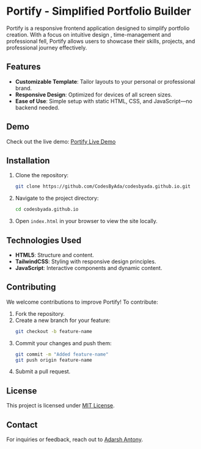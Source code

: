 # Portify - Simplified Portfolio Builder

Portify is a responsive frontend application designed to simplify portfolio creation. With a focus on intuitive design , time-management and professional fell, Portify allows users to showcase their skills, projects, and professional journey effectively.

## Features

- **Customizable Template**: Tailor layouts to your personal or professional brand.
- **Responsive Design**: Optimized for devices of all screen sizes.
- **Ease of Use**: Simple setup with static HTML, CSS, and JavaScript—no backend needed.

## Demo

Check out the live demo: [Portify Live Demo](https://codesbyada.github.io/)

## Installation

1. Clone the repository:
   ```bash
   git clone https://github.com/CodesByAda/codesbyada.github.io.git
   ```
2. Navigate to the project directory:
   ```bash
   cd codesbyada.github.io
   ```
3. Open `index.html` in your browser to view the site locally.

## Technologies Used

- **HTML5**: Structure and content.
- **TailwindCSS**: Styling with responsive design principles.
- **JavaScript**: Interactive components and dynamic content.

## Contributing

We welcome contributions to improve Portify! To contribute:
1. Fork the repository.
2. Create a new branch for your feature:
   ```bash
   git checkout -b feature-name
   ```
3. Commit your changes and push them:
   ```bash
   git commit -m "Added feature-name"
   git push origin feature-name
   ```
4. Submit a pull request.

## License

This project is licensed under [MIT License](LICENSE).

## Contact

For inquiries or feedback, reach out to [Adarsh Antony](mailto:your-email@example.com).
